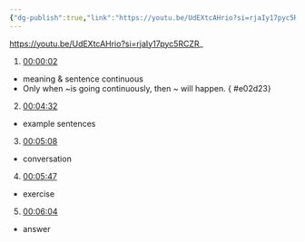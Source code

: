 ```yaml
---
{"dg-publish":true,"link":"https://youtu.be/UdEXtcAHrio?si=rjaIy17pyc5RCZR_","permalink":"/Japanese/文法/Japanese - N2 grammar -～かぎり/","dgPassFrontmatter":true}
---
```


https://youtu.be/UdEXtcAHrio?si=rjaIy17pyc5RCZR_


1. [00:00:02](https://www.youtube.com/watch?v=UdEXtcAHrio&t=3#t=2.77) 
- meaning & sentence continuous
- Only when ~is going continuously, then ~ will happen.
{ #e02d23}


2. [00:04:32](https://www.youtube.com/watch?v=UdEXtcAHrio&t=272#t=04:32.31) 
- example sentences

3. [00:05:08](https://www.youtube.com/watch?v=UdEXtcAHrio&t=308#t=05:08.27) 
- conversation

4. [00:05:47](https://www.youtube.com/watch?v=UdEXtcAHrio&t=347#t=05:47.43) 
- exercise

5. [00:06:04](https://www.youtube.com/watch?v=UdEXtcAHrio&t=365#t=06:04.78) 
- answer